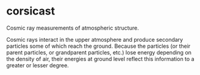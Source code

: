 # corsicast
Cosmic ray measurements of atmospheric structure.

Cosmic rays interact in the upper atmosphere and produce secondary 
particles some of which reach the ground. Because the particles (or 
their parent particles, or grandparent particles, etc.) lose energy 
depending on the density of air, their energies at ground level 
reflect this information to a greater or lesser degree.
